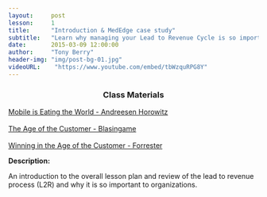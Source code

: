 ```yaml
---
layout:     post
lesson: 	1
title:      "Introduction & MedEdge case study"
subtitle:   "Learn why managing your Lead to Revenue Cycle is so important"
date:       2015-03-09 12:00:00
author:     "Tony Berry"
header-img: "img/post-bg-01.jpg"
videoURL:    "https://www.youtube.com/embed/tbWzquRPG8Y"
---
```

<h3 style="text-align:center;">Class Materials</h3>
<section class="materials text-center">
<a href="http://player.vimeo.com/video/110428014?title=0&amp;byline=0&amp;portrait=0&amp;color=3e7287" target="blank">Mobile is Eating the World - Andreesen Horowitz</a>
<br>
<br>
<a href="http://amzn.to/1AfL4MW" target="blank">The Age of the Customer - Blasingame</a>
<br>
<br>
<a href="https://solutions.forrester.com/age-of-the-customer" target="blank">Winning in the Age of the Customer - Forrester</a>

</section>



<p><b>Description:</b></p>

<p>An introduction to the overall lesson plan and review of the lead to revenue process (L2R) and why it is so important to organizations.</p>

<br>












